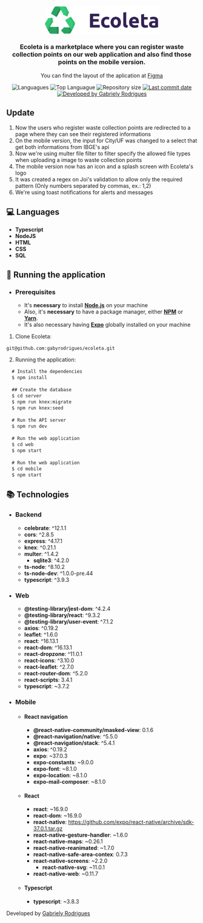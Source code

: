 <h3 align="center" >
	<img alt="Logo" title="#logo" width="300px" src="web/src/assets/logo.svg/">
    	<br><br>
  	Ecoleta is a marketplace where you can register waste collection points on our web application and also find those points on the mobile version.
</h3>
<p align="center">
	You can find the layout of the aplication at <a href="https://www.figma.com/file/1SxgOMojOB2zYT0Mdk28lB" target="_blank">Figma</a>
</p>

<p align="center">
  <img alt="Languagues" src="https://img.shields.io/github/languages/count/gabyrodrigues/ecoleta">
  <img alt="Top Languague" src="https://img.shields.io/github/languages/top/gabyrodrigues/ecoleta">
  <img alt="Repository size" src="https://img.shields.io/github/repo-size/gabyrodrigues/ecoleta">
  <a href="https://github.com/gabyrodrigues/ecoleta/commits/master">
    <img alt="Last commit date" src="https://img.shields.io/github/last-commit/gabyrodrigues/ecoleta">
  </a>
  <a href="https://github.com/gabyrodrigues" target="_blank">
    <img alt="Developed by Gabriely Rodrigues" src="https://img.shields.io/badge/developed%20by-Gabriely_Rodrigues-informational">
  </a>
</p>

## Update

1. Now the users who register waste collection points are redirected to a page where they can see their registered informations
2. On the mobile version, the input for City/UF was changed to a select that get both informations from IBGE's api
3. Now we're using multer file filter to filter specify the allowed file types when uploading a image to waste collection points
4. The mobile version now has an icon and a splash screen with Ecoleta's logo
5. It was created a regex on Joi's validation to allow only the required pattern (Only numbers separated by commas, ex.: 1,2)
6. We're using toast notifications for alerts and messages

## :computer: Languages

- **Typescript**
- **NodeJS**
- **HTML**
- **CSS**
- **SQL**

## :rocket: Running the application

- ### **Prerequisites**

  - It's **necessary** to install **[Node.js](https://nodejs.org/en/)** on your machine
  - Also, it's **necessary** to have a package manager, either **[NPM](https://www.npmjs.com/)** or **[Yarn](https://yarnpkg.com/)**.
  - It's also necessary having **[Expo](https://expo.io/)** globally installed on your machine

1. Clone Ecoleta:

```
git@github.com:gabyrodrigues/ecoleta.git
```

2. Running the application:

```
  # Install the dependencies
  $ npm install

  ## Create the database
  $ cd server
  $ npm run knex:migrate
  $ npm run knex:seed
 
  # Run the API server
  $ npm run dev

  # Run the web application
  $ cd web
  $ npm start

  # Run the web application
  $ cd mobile
  $ npm start
```

## :books: Technologies
- ### Backend 
	* **celebrate**:  ^12.1.1
	* **cors**:  ^2.8.5
	* **express**:  ^4.17.1
	* **knex**:  ^0.21.1
  * **multer**:  ^1.4.2
	* **sqlite3**:  ^4.2.0
  * **ts-node**:  ^8.10.2
  * **ts-node-dev**:  ^1.0.0-pre.44
  * **typescript**:  ^3.9.3


- ### Web
	* **@testing-library/jest-dom**:  ^4.2.4
	* **@testing-library/react**:  ^9.3.2
	* **@testing-library/user-event**:  ^7.1.2
	* **axios**:  ^0.19.2
  	* **leaflet**:  ^1.6.0
	* **react**:  ^16.13.1
	* **react-dom**:  ^16.13.1
  	* **react-dropzone**:  ^11.0.1
	* **react-icons**:  ^3.10.0
 	* **react-leaflet**:  ^2.7.0
	* **react-router-dom**:  ^5.2.0
	* **react-scripts**:  3.4.1
  	* **typescript**:  ~3.7.2

- ### Mobile
	- #### React navigation
		* **@react-native-community/masked-view**: 0.1.6
		* **@react-navigation/native**:  ^5.5.0
		* **@react-navigation/stack**:  ^5.4.1
		* **axios**: ^0.19.2
		* **expo**:  ~37.0.3
		* **expo-constants**:  ~9.0.0
  		* **expo-font**:  ~8.1.0
  		* **expo-location**:  ~8.1.0
		* **expo-mail-composer**:  ~8.1.0
	- #### React
		* **react**:  ~16.9.0
		* **react-dom**:  ~16.9.0
		* **react-native**:  https://github.com/expo/react-native/archive/sdk-37.0.1.tar.gz
		* **react-native-gesture-handler**:  ~1.6.0
		* **react-native-maps**:  ~0.26.1
		* **react-native-reanimated**:  ~1.7.0
		* **react-native-safe-area-contex**:  0.7.3
		* **react-native-screens**: ~2.2.0
    		* **react-native-svg**:  ~11.0.1
		* **react-native-web**:  ~0.11.7
	- #### Typescript  
		* **typescript**:  ~3.8.3


Developed by [Gabriely Rodrigues](https://github.com/gaby-rodrigues)
